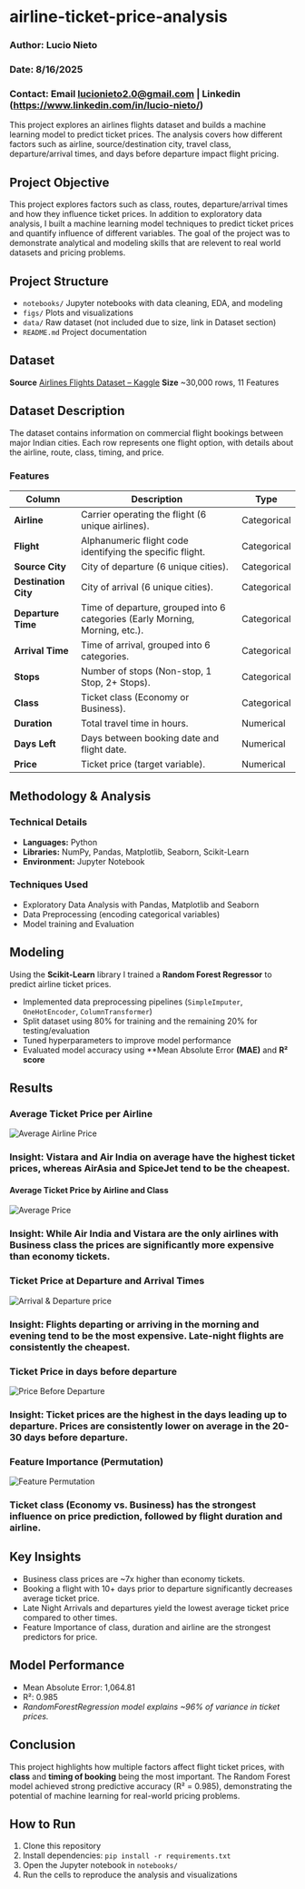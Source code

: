 # airline-ticket-price-analysis

### Author: Lucio Nieto
### Date: 8/16/2025
### Contact: Email lucionieto2.0@gmail.com | Linkedin (https://www.linkedin.com/in/lucio-nieto/) 


This project explores an airlines flights dataset and builds a machine learning model to predict ticket prices. The analysis covers how different factors such as airline, source/destination city, travel class, departure/arrival times, and days  before departure impact flight pricing. 

## Project Objective
This project explores  factors such as class, routes, departure/arrival times and how they influence ticket prices. In addition to exploratory data analysis, I built a machine learning model techniques to predict ticket prices and quantify influence of different variables. The goal of the project was to demonstrate analytical and modeling skills that are relevent to real world datasets and pricing problems. 
## Project Structure
- `notebooks/`  Jupyter notebooks with data cleaning, EDA, and modeling  
- `figs/`  Plots and visualizations  
- `data/` Raw dataset (not included due to size, link in Dataset section)  
- `README.md`  Project documentation  


## Dataset   
**Source** [Airlines Flights Dataset – Kaggle](https://www.kaggle.com/datasets/rohitgrewal/airlines-flights-data)
**Size** ~30,000 rows, 11 Features

## Dataset Description  

The dataset contains information on commercial flight bookings between major Indian cities. Each row represents one flight option, with details about the airline, route, class, timing, and price.  

### Features  

| Column            | Description                                                                 | Type        |
|-------------------|-----------------------------------------------------------------------------|-------------|
| **Airline**       | Carrier operating the flight (6 unique airlines).                           | Categorical |
| **Flight**        | Alphanumeric flight code identifying the specific flight.                   | Categorical |
| **Source City**   | City of departure (6 unique cities).                                        | Categorical |
| **Destination City** | City of arrival (6 unique cities).                                       | Categorical |
| **Departure Time**| Time of departure, grouped into 6 categories (Early Morning, Morning, etc.).| Categorical |
| **Arrival Time**  | Time of arrival, grouped into 6 categories.                                 | Categorical |
| **Stops**         | Number of stops (Non-stop, 1 Stop, 2+ Stops).                               | Categorical |
| **Class**         | Ticket class (Economy or Business).                                         | Categorical |
| **Duration**      | Total travel time in hours.                                                 | Numerical   |
| **Days Left**     | Days between booking date and flight date.                                  | Numerical   |
| **Price**         | Ticket price (target variable).                                             | Numerical   |

## Methodology & Analysis

### Technical Details
- **Languages:** Python
- **Libraries:** NumPy, Pandas, Matplotlib, Seaborn, Scikit-Learn
- **Environment:** Jupyter Notebook

### Techniques Used
- Exploratory Data Analysis with Pandas, Matplotlib and Seaborn
- Data Preprocessing (encoding categorical variables)
- Model training and Evaluation

## Modeling
Using the **Scikit-Learn** library I trained a **Random Forest Regressor** to predict airline ticket prices.
- Implemented data preprocessing pipelines (`SimpleImputer`, `OneHotEncoder`, `ColumnTransformer`)
- Split dataset using 80% for training and the remaining 20% for testing/evaluation
- Tuned hyperparameters to improve model performance
- Evaluated model accuracy using **Mean Absolute Error **(MAE)** and **R² score**


## Results
### Average Ticket Price per Airline
![Average Airline Price](figs/Average_airline_price.png)
### Insight: Vistara and Air India on average have the highest ticket prices, whereas AirAsia and SpiceJet tend to be the cheapest. 

#### Average Ticket Price by Airline and Class
![Average Price](figs/Average_ticket_price_class.png)
### Insight: While Air India and Vistara are the only airlines with Business class the prices are significantly more expensive than economy tickets. 

###  Ticket Price at Departure and Arrival Times
![Arrival & Departure price](figs/Dep_vs_Arr_price.png)
### Insight: Flights departing or arriving in the morning and evening tend to be the most expensive. Late-night flights are consistently the cheapest.

### Ticket Price in days before departure
![Price Before Departure](figs/Average_price_before_departure.png)
### Insight: Ticket prices are the highest in the days leading up to departure. Prices are consistently lower on average in the 20-30 days before departure. 

### Feature Importance (Permutation)
![Feature Permutation](figs/Feature_importance.png)
### Ticket class (Economy vs. Business) has the strongest influence on price prediction, followed by flight duration and airline.

## Key Insights
- Business class prices are ~7x higher than economy tickets.
- Booking a flight with 10+ days prior to departure significantly decreases average ticket price.
- Late Night Arrivals and departures yield the lowest average ticket price compared to other times.
- Feature Importance of class, duration and airline are the strongest predictors for price.

## Model Performance
- Mean Absolute Error: 1,064.81
- R²: 0.985
- *RandomForestRegression model explains ~96% of variance in ticket prices.*

## Conclusion
This project highlights how multiple factors affect flight ticket prices, with **class** and **timing of booking** being the most important. The Random Forest model achieved strong predictive accuracy (R² = 0.985), demonstrating the potential of machine learning for real-world pricing problems.

## How to Run
1. Clone this repository  
2. Install dependencies: `pip install -r requirements.txt`  
3. Open the Jupyter notebook in `notebooks/`  
4. Run the cells to reproduce the analysis and visualizations  

